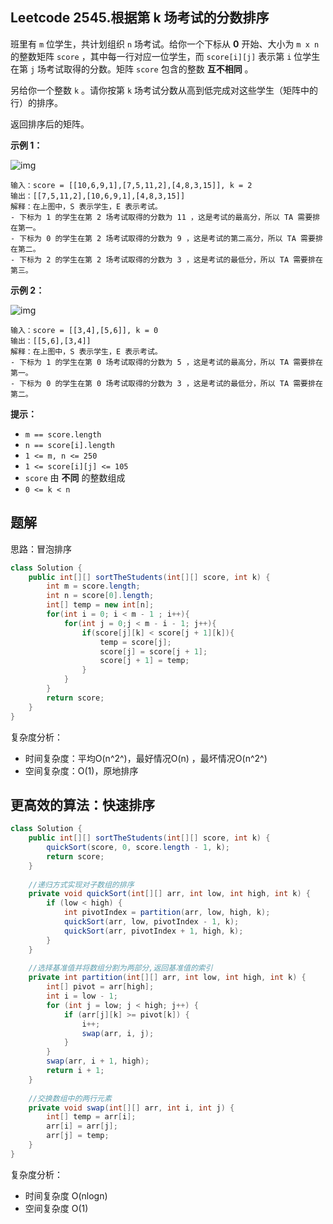 ## Leetcode 2545.根据第 k 场考试的分数排序

班里有 `m` 位学生，共计划组织 `n` 场考试。给你一个下标从 **0** 开始、大小为 `m x n` 的整数矩阵 `score` ，其中每一行对应一位学生，而 `score[i][j]` 表示第 `i` 位学生在第 `j` 场考试取得的分数。矩阵 `score` 包含的整数 **互不相同** 。

另给你一个整数 `k` 。请你按第 `k` 场考试分数从高到低完成对这些学生（矩阵中的行）的排序。

返回排序后的矩阵。

 

**示例 1：**

![img](https://assets.leetcode.com/uploads/2022/11/30/example1.png)

```
输入：score = [[10,6,9,1],[7,5,11,2],[4,8,3,15]], k = 2
输出：[[7,5,11,2],[10,6,9,1],[4,8,3,15]]
解释：在上图中，S 表示学生，E 表示考试。
- 下标为 1 的学生在第 2 场考试取得的分数为 11 ，这是考试的最高分，所以 TA 需要排在第一。
- 下标为 0 的学生在第 2 场考试取得的分数为 9 ，这是考试的第二高分，所以 TA 需要排在第二。
- 下标为 2 的学生在第 2 场考试取得的分数为 3 ，这是考试的最低分，所以 TA 需要排在第三。
```

**示例 2：**

![img](https://assets.leetcode.com/uploads/2022/11/30/example2.png)

```
输入：score = [[3,4],[5,6]], k = 0
输出：[[5,6],[3,4]]
解释：在上图中，S 表示学生，E 表示考试。
- 下标为 1 的学生在第 0 场考试取得的分数为 5 ，这是考试的最高分，所以 TA 需要排在第一。
- 下标为 0 的学生在第 0 场考试取得的分数为 3 ，这是考试的最低分，所以 TA 需要排在第二。
```

 

**提示：**

- `m == score.length`
- `n == score[i].length`
- `1 <= m, n <= 250`
- `1 <= score[i][j] <= 105`
- `score` 由 **不同** 的整数组成
- `0 <= k < n`



## 题解

思路：冒泡排序

```java
class Solution {
    public int[][] sortTheStudents(int[][] score, int k) {
        int m = score.length;
        int n = score[0].length;
        int[] temp = new int[n];
        for(int i = 0; i < m - 1 ; i++){
            for(int j = 0;j < m - i - 1; j++){
                if(score[j][k] < score[j + 1][k]){
                    temp = score[j];
                    score[j] = score[j + 1];
                    score[j + 1] = temp;
                }
            }
        }
        return score;
    }
}
```

复杂度分析：

- 时间复杂度：平均O(n^2^)，最好情况O(n) ，最坏情况O(n^2^)
- 空间复杂度：O(1)，原地排序



## 更高效的算法：快速排序

```java
class Solution {
    public int[][] sortTheStudents(int[][] score, int k) {
        quickSort(score, 0, score.length - 1, k);
        return score;
    }
    
    //递归方式实现对子数组的排序
    private void quickSort(int[][] arr, int low, int high, int k) {
        if (low < high) {
            int pivotIndex = partition(arr, low, high, k);
            quickSort(arr, low, pivotIndex - 1, k);
            quickSort(arr, pivotIndex + 1, high, k);
        }
    }
    
    //选择基准值并将数组分割为两部分,返回基准值的索引
    private int partition(int[][] arr, int low, int high, int k) {
        int[] pivot = arr[high];
        int i = low - 1;
        for (int j = low; j < high; j++) {
            if (arr[j][k] >= pivot[k]) {
                i++;
                swap(arr, i, j);
            }
        }
        swap(arr, i + 1, high);
        return i + 1;
    }
    
    //交换数组中的两行元素
    private void swap(int[][] arr, int i, int j) {
        int[] temp = arr[i];
        arr[i] = arr[j];
        arr[j] = temp;
    }
}
```

复杂度分析：

- 时间复杂度 O(nlogn)
- 空间复杂度 O(1)

